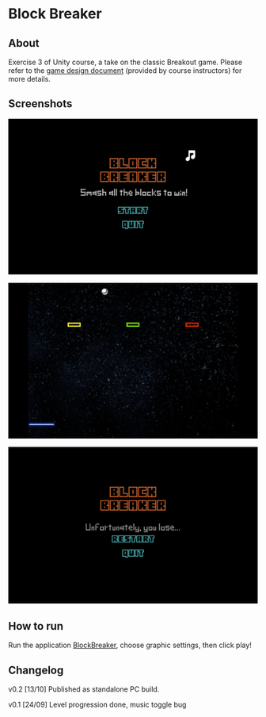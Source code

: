 # Block Breaker

## About

Exercise 3 of Unity course, a take on the classic Breakout game. Please refer
to the [game design document](BlockBreakerGDD.pdf) (provided by course instructors) for more details.

## Screenshots
![bb1](./BlockBreaker/Screenshots/bb1.PNG)

![bb2](./BlockBreaker/Screenshots/bb2.PNG)

![bb3](./BlockBreaker/Screenshots/bb3.PNG)

## How to run
Run the application [BlockBreaker](BlockBreaker/Dist/BlockBreaker.exe), choose graphic settings, then click play!


## Changelog

v0.2 [13/10] Published as standalone PC build.

v0.1 [24/09] Level progression done, music toggle bug

